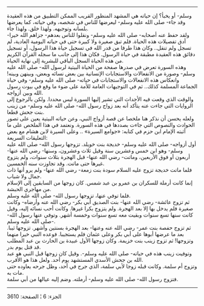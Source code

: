 ------------------------------------------------------------------------

وسلم- أو يخبأ؟ إن حياته هي المشهد المنظور القريب الممكن التطبيق من هذه
العقيدة وقد جاء- صلى الله عليه وسلم- ليعرضها للناس في شخصه، وفي حياته،
كما يعرضها بلسانه وتوجيهه. ولهذا خلق. ولهذا جاء.  
ولقد حفظ عنه أصحابه- صلى الله عليه وسلم- ونقلوا للناس بعدهم- جزاهم الله
خيرا- أدق تفصيلات هذه الحياة. فلم تبق صغيرة ولا كبيرة حتى في حياته
اليومية العادية، لم تسجل ولم تنقل.. وكان هذا طرفا من قدر الله في تسجيل
حياة هذا الرسول، أو تسجيل دقائق هذه العقيدة مطبقة في حياة الرسول. فكان
هذا إلى جانب ما سجله القرآن الكريم من هذه الحياة السجل الباقي للبشرية
إلى نهاية الحياة.  
وهذه السورة تعرض في صدرها صفحة من الحياة البيتية لرسول الله- صلى الله
عليه وسلم- وصورة من الانفعالات والاستجابات الإنسانية بين بعض نسائه وبعض،
وبينهن وبينه! وانعكاس هذه الانفعالات والاستجابات في حياته- صلى الله عليه
وسلم- وفي حياة الجماعة المسلمة كذلك.. ثم في التوجيهات العامة للأمة على
ضوء ما وقع في بيوت رسول الله وبين أزواجه.  
والوقت الذي وقعت فيه الأحداث التي تشير إليها السورة ليس محددا. ولكن
بالرجوع إلى الروايات التي جاءت عنه يتأكد أنه بعد زواج رسول الله- صلى
الله عليه وسلم- من زينب بنت جحش قطعا.  
ولعله يحسن أن نذكر هنا ملخصا عن قصة أزواج النبي، وعن حياته البيتية يعين
على تصور الحوادث والنصوص التي جاءت بصددها في هذه السورة. ونعتمد في هذا
الملخص على ما أثبته الإمام ابن حزم في كتابه: «جوامع السيرة» .. وعلى
السيرة لابن هشام مع بعض التعليقات السريعة:  
أول أزواجه- صلى الله عليه وسلم- خديجة بنت خويلد. تزوجها رسول الله- صلى
الله عليه وسلم- وهو ابن خمس وعشرين سنة وقيل ثلاث وعشرون، وسنها- رضي الله
عنها- أربعون أو فوق الأربعين، وماتت- رضي الله عنها- قبل الهجرة بثلاث
سنوات، ولم يتزوج غيرها حتى ماتت. وقد تجاوزت سنه الخمسين.  
فلما ماتت خديجة تزوج عليه السلام سودة بنت زمعة- رضي الله عنها- ولم يرو
أنها ذات جمال ولا شباب.  
إنما كانت أرملة للسكران بن عمرو بن عبد شمس. كان زوجها من السابقين إلى
الإسلام من مهاجري الحبشة.  
فلما توفي عنها، تزوجها رسول الله- صلى الله عليه وسلم.  
ثم تزوج عائشة- رضي الله عنها- بنت الصديق أبي بكر- رضي الله عنه وأرضاه-
وكانت صغيرة فلم يدخل بها إلا بعد الهجرة. ولم يتزوج بكرا غيرها. وكانت أحب
نسائه إليه، وقيل كانت سنها تسع سنوات وبقيت معه تسع سنوات وخمسة أشهر.
وتوفي عنها رسول الله- صلى الله عليه وسلم-.  
ثم تزوج حفصة بنت عمر- رضي الله عنه وعنها- بعد الهجرة بسنتين وأشهر.
تزوجها ثيبا. بعد ما عرضها أبوها على أبي بكر وعلى عثمان فلم يستجيبا.
فوعده النبي خيرا منهما وتزوجها! ثم تزوج زينب بنت خزيمة. وكان زوجها الأول
عبيدة بن الحارث بن عبد المطلب قد قتل يوم بدر.  
وتوفيت زينب هذه في حياته- صلى الله عليه وسلم-. وقيل كان زوجها قبل النبي
هو عبد الله بن جحش الأسدي المستشهد يوم أحد. ولعل هذا هو الأقرب.  
وتزوج أم سلمة. وكانت قبله زوجا لأبي سلمة، الذي جرح في أحد، وظل جرحه
يعاوده حتى مات به.  
فتزوج رسول الله- صلى الله عليه وسلم- أرملته. وضم إليه عيالها من أبي
سلمة.

------------------------------------------------------------------------

الجزء: 6 ¦ الصفحة: 3610
